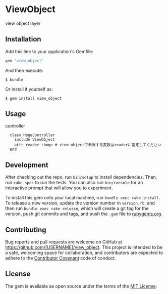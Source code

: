 # ViewObject

view object layer

## Installation

Add this line to your application's Gemfile:

```ruby
gem 'view_object'
```

And then execute:

    $ bundle

Or install it yourself as:

    $ gem install view_object

## Usage

controller
```
  class HogeController
    include ViewObject
    attr_reader :hoge # view objectで参照する変数はreaderに指定してください
  end
```

## Development

After checking out the repo, run `bin/setup` to install dependencies. Then, run `rake spec` to run the tests. You can also run `bin/console` for an interactive prompt that will allow you to experiment.

To install this gem onto your local machine, run `bundle exec rake install`. To release a new version, update the version number in `version.rb`, and then run `bundle exec rake release`, which will create a git tag for the version, push git commits and tags, and push the `.gem` file to [rubygems.org](https://rubygems.org).

## Contributing

Bug reports and pull requests are welcome on GitHub at https://github.com/[USERNAME]/view_object. This project is intended to be a safe, welcoming space for collaboration, and contributors are expected to adhere to the [Contributor Covenant](http://contributor-covenant.org) code of conduct.


## License

The gem is available as open source under the terms of the [MIT License](http://opensource.org/licenses/MIT).

